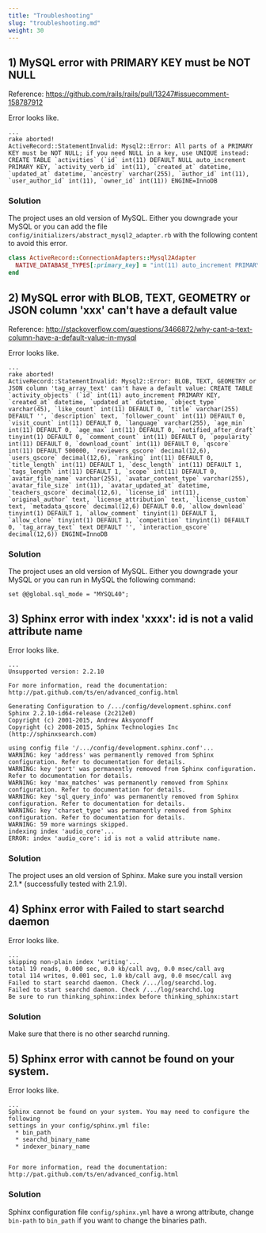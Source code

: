 ```yaml
---
title: "Troubleshooting"
slug: "troubleshooting.md"
weight: 30
---
```


## 1) MySQL error with PRIMARY KEY must be NOT NULL

Reference: https://github.com/rails/rails/pull/13247#issuecomment-158787912

Error looks like.

```
...
rake aborted!
ActiveRecord::StatementInvalid: Mysql2::Error: All parts of a PRIMARY KEY must be NOT NULL; if you need NULL in a key, use UNIQUE instead: CREATE TABLE `activities` (`id` int(11) DEFAULT NULL auto_increment PRIMARY KEY, `activity_verb_id` int(11), `created_at` datetime, `updated_at` datetime, `ancestry` varchar(255), `author_id` int(11), `user_author_id` int(11), `owner_id` int(11)) ENGINE=InnoDB
```

### Solution

The project uses an old version of MySQL. Either you downgrade your
MySQL or you can add the file
`config/initializers/abstract_mysql2_adapter.rb` with the following
content to avoid this error.

```ruby
class ActiveRecord::ConnectionAdapters::Mysql2Adapter
  NATIVE_DATABASE_TYPES[:primary_key] = "int(11) auto_increment PRIMARY KEY"
end
```

## 2) MySQL error with BLOB, TEXT, GEOMETRY or JSON column 'xxx' can't have a default value

Reference: http://stackoverflow.com/questions/3466872/why-cant-a-text-column-have-a-default-value-in-mysql


Error looks like.

```
...
rake aborted!
ActiveRecord::StatementInvalid: Mysql2::Error: BLOB, TEXT, GEOMETRY or JSON column 'tag_array_text' can't have a default value: CREATE TABLE `activity_objects` (`id` int(11) auto_increment PRIMARY KEY, `created_at` datetime, `updated_at` datetime, `object_type` varchar(45), `like_count` int(11) DEFAULT 0, `title` varchar(255) DEFAULT '', `description` text, `follower_count` int(11) DEFAULT 0, `visit_count` int(11) DEFAULT 0, `language` varchar(255), `age_min` int(11) DEFAULT 0, `age_max` int(11) DEFAULT 0, `notified_after_draft` tinyint(1) DEFAULT 0, `comment_count` int(11) DEFAULT 0, `popularity` int(11) DEFAULT 0, `download_count` int(11) DEFAULT 0, `qscore` int(11) DEFAULT 500000, `reviewers_qscore` decimal(12,6), `users_qscore` decimal(12,6), `ranking` int(11) DEFAULT 0, `title_length` int(11) DEFAULT 1, `desc_length` int(11) DEFAULT 1, `tags_length` int(11) DEFAULT 1, `scope` int(11) DEFAULT 0, `avatar_file_name` varchar(255), `avatar_content_type` varchar(255), `avatar_file_size` int(11), `avatar_updated_at` datetime, `teachers_qscore` decimal(12,6), `license_id` int(11), `original_author` text, `license_attribution` text, `license_custom` text, `metadata_qscore` decimal(12,6) DEFAULT 0.0, `allow_download` tinyint(1) DEFAULT 1, `allow_comment` tinyint(1) DEFAULT 1, `allow_clone` tinyint(1) DEFAULT 1, `competition` tinyint(1) DEFAULT 0, `tag_array_text` text DEFAULT '', `interaction_qscore` decimal(12,6)) ENGINE=InnoDB
```

### Solution

The project uses an old version of MySQL. Either you downgrade your
MySQL or you can run in MySQL the following command:

```
set @@global.sql_mode = "MYSQL40";
```

## 3) Sphinx error with index 'xxxx': id is not a valid attribute name

Error looks like.

```
...
Unsupported version: 2.2.10

For more information, read the documentation:
http://pat.github.com/ts/en/advanced_config.html

Generating Configuration to /.../config/development.sphinx.conf
Sphinx 2.2.10-id64-release (2c212e0)
Copyright (c) 2001-2015, Andrew Aksyonoff
Copyright (c) 2008-2015, Sphinx Technologies Inc (http://sphinxsearch.com)

using config file '/.../config/development.sphinx.conf'...
WARNING: key 'address' was permanently removed from Sphinx configuration. Refer to documentation for details.
WARNING: key 'port' was permanently removed from Sphinx configuration. Refer to documentation for details.
WARNING: key 'max_matches' was permanently removed from Sphinx configuration. Refer to documentation for details.
WARNING: key 'sql_query_info' was permanently removed from Sphinx configuration. Refer to documentation for details.
WARNING: key 'charset_type' was permanently removed from Sphinx configuration. Refer to documentation for details.
WARNING: 59 more warnings skipped.
indexing index 'audio_core'...
ERROR: index 'audio_core': id is not a valid attribute name.
```

### Solution

The project uses an old version of Sphinx.
Make sure you install version 2.1.* (successfully tested with 2.1.9).


## 4) Sphinx error with Failed to start searchd daemon

Error looks like.

```
...
skipping non-plain index 'writing'...
total 19 reads, 0.000 sec, 0.0 kb/call avg, 0.0 msec/call avg
total 114 writes, 0.001 sec, 1.0 kb/call avg, 0.0 msec/call avg
Failed to start searchd daemon. Check /.../log/searchd.log.
Failed to start searchd daemon. Check /.../log/searchd.log
Be sure to run thinking_sphinx:index before thinking_sphinx:start
```

### Solution

Make sure that there is no other searchd running.

## 5) Sphinx error with cannot be found on your system.

Error looks like.

```
...
Sphinx cannot be found on your system. You may need to configure the following
settings in your config/sphinx.yml file:
  * bin_path
  * searchd_binary_name
  * indexer_binary_name


For more information, read the documentation:
http://pat.github.com/ts/en/advanced_config.html

```

### Solution

Sphinx configuration file `config/sphinx.yml` have a wrong attribute,
change `bin-path` to `bin_path` if you want to change the binaries
path.

